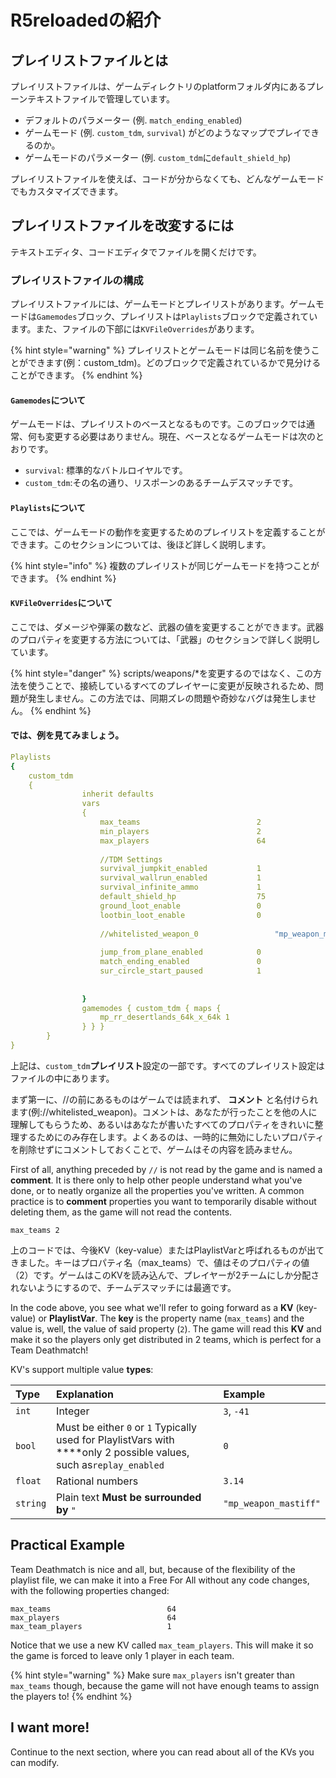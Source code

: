 # R5reloadedの紹介

## プレイリストファイルとは

プレイリストファイルは、ゲームディレクトリのplatformフォルダ内にあるプレーンテキストファイルで管理しています。

* デフォルトのパラメーター \(例. `match_ending_enabled`\)
* ゲームモード \(例. `custom_tdm`, `survival`\) がどのようなマップでプレイできるのか。
* ゲームモードのパラメーター \(例. `custom_tdm`に`default_shield_hp`\)

プレイリストファイルを使えば、コードが分からなくても、どんなゲームモードでもカスタマイズできます。

## プレイリストファイルを改変するには

テキストエディタ、コードエディタでファイルを開くだけです。

### プレイリストファイルの構成

プレイリストファイルには、ゲームモードとプレイリストがあります。ゲームモードは`Gamemodes`ブロック、プレイリストは`Playlists`ブロックで定義されています。また、ファイルの下部には`KVFileOverrides`があります。

{% hint style="warning" %}
プレイリストとゲームモードは同じ名前を使うことができます\(例：custom\_tdm\)。どのブロックで定義されているかで見分けることができます。
{% endhint %}

#### `Gamemodes`について

ゲームモードは、プレイリストのベースとなるものです。このブロックでは通常、何も変更する必要はありません。現在、ベースとなるゲームモードは次のとおりです。 

* `survival`: 標準的なバトルロイヤルです。
* `custom_tdm`:その名の通り、リスポーンのあるチームデスマッチです。

#### `Playlists`について

ここでは、ゲームモードの動作を変更するためのプレイリストを定義することができます。このセクションについては、後ほど詳しく説明します。

{% hint style="info" %}
複数のプレイリストが同じゲームモードを持つことができます。
{% endhint %}

#### `KVFileOverrides`について

ここでは、ダメージや弾薬の数など、武器の値を変更することができます。武器のプロパティを変更する方法については、「武器」のセクションで詳しく説明しています。

{% hint style="danger" %}
scripts/weapons/\*を変更するのではなく、この方法を使うことで、接続しているすべてのプレイヤーに変更が反映されるため、問題が発生しません。この方法では、同期ズレの問題や奇妙なバグは発生しません。
{% endhint %}

####  では、例を見てみましょう。

```yaml
Playlists
{
	custom_tdm
	{
				inherit defaults
				vars
				{
					max_teams                          2
					min_players                        2
					max_players                        64
					
					//TDM Settings
					survival_jumpkit_enabled           1
					survival_wallrun_enabled           1
					survival_infinite_ammo             1
					default_shield_hp                  75
					ground_loot_enable                 0
					lootbin_loot_enable                0
	
					//whitelisted_weapon_0			       "mp_weapon_mastiff"
	
					jump_from_plane_enabled            0
					match_ending_enabled               0
					sur_circle_start_paused            1
	
	
				}
				gamemodes { custom_tdm { maps {
					mp_rr_desertlands_64k_x_64k 1
				} } }
		}
}


```

上記は、`custom_tdm`**プレイリスト**設定の一部です。すべてのプレイリスト設定はファイルの中にあります。

まず第一に、//の前にあるものはゲームでは読まれず、 **コメント** と名付けられます\(例://whitelisted\_weapon\)。コメントは、あなたが行ったことを他の人に理解してもらうため、あるいはあなたが書いたすべてのプロパティをきれいに整理するためにのみ存在します。よくあるのは、一時的に無効にしたいプロパティを削除せずにコメントしておくことで、ゲームはその内容を読みません。

First of all, anything preceded by `//` is not read by the game and is named a **comment**. It is there only to help other people understand what you've done, or to neatly organize all the properties you've written. A common practice is to **comment** properties you want to temporarily disable without deleting them, as the game will not read the contents.  

```text
max_teams 2
```

上のコードでは、今後KV（key-value）またはPlaylistVarと呼ばれるものが出てきました。キーはプロパティ名（max\_teams）で、値はそのプロパティの値（2）です。ゲームはこのKVを読み込んで、プレイヤーが2チームにしか分配されないようにするので、チームデスマッチには最適です。

In the code above, you see what we'll refer to going forward as a **KV** \(key-value\) or **PlaylistVar**. The **key** is the property name \(`max_teams`\) and the value is, well, the value of said property \(`2`\). The game will read this **KV** and make it so the players only get distributed in 2 teams, which is perfect for a Team Deathmatch! 

KV's support multiple value **types**:

| Type | Explanation | Example |
| :--- | :--- | :--- |
| `int` | Integer | `3`, `-41` |
| `bool` | Must be either `0` or `1`  Typically used for PlaylistVars with ****only 2 possible values, such as`replay_enabled` | `0` |
| `float` | Rational numbers | `3.14` |
| `string` | Plain text  **Must be surrounded by** `"` | `"mp_weapon_mastiff"` |

## Practical Example

Team Deathmatch is nice and all, but, because of the flexibility of the playlist file, we can make it into a Free For All without any code changes, with the following properties changed:

```text
max_teams                          64
max_players                        64
max_team_players                   1
```

Notice that we use a new KV called `max_team_players`. This will make it so the game is forced to leave only 1 player in each team. 

{% hint style="warning" %}
Make sure `max_players` isn't greater than `max_teams` though, because the game will not have enough teams to assign the players to!
{% endhint %}

## I want more!

Continue to the next section, where you can read about all of the KVs you can modify.

